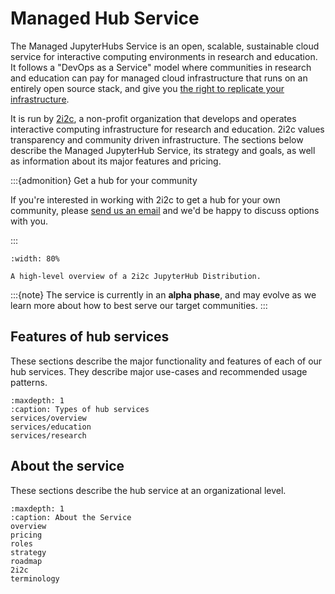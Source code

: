 # Managed Hub Service

The Managed JupyterHubs Service is an open, scalable, sustainable cloud service for interactive computing environments in research and education.
It follows a "DevOps as a Service" model where communities in research and education can pay for managed cloud infrastructure that runs on an entirely open source stack, and give you [the right to replicate your infrastructure](https://2i2c.org/right-to-replicate).

It is run by [2i2c](https://2i2c.org), a non-profit organization that develops and operates interactive computing infrastructure for research and education.
2i2c values transparency and community driven infrastructure.
The sections below describe the Managed JupyterHub Service, its strategy and goals, as well as information about its major features and pricing.

:::{admonition} Get a hub for your community

If you're interested in working with 2i2c to get a hub for your own community, please [send us an email](mailto:hello@2i2c.org) and we'd be happy to discuss options with you.

:::


```{figure} https://drive.google.com/uc?export=download&id=1vL8ekAtUQ4TEik4-oWIn36VAOITdlmpR
:width: 80%

A high-level overview of a 2i2c JupyterHub Distribution.
```

:::{note}
The service is currently in an **alpha phase**, and may evolve as we learn more about how to best serve our target communities.
:::

## Features of hub services

These sections describe the major functionality and features of each of our hub services.
They describe major use-cases and recommended usage patterns.

```{toctree}
:maxdepth: 1
:caption: Types of hub services
services/overview
services/education
services/research
```

## About the service

These sections describe the hub service at an organizational level.

```{toctree}
:maxdepth: 1
:caption: About the Service
overview
pricing
roles
strategy
roadmap
2i2c
terminology
```

